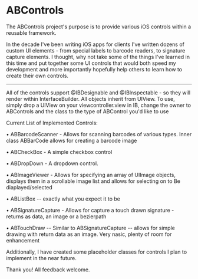 # ABControls
The ABControls project's purpose is to provide various iOS controls within a reusable framework.

In the decade I've been writing iOS apps for clients I've written dozens of custom UI elements - from special labels to
barcode readers, to signature capture elements.  I thought, why not take some of the things I've learned in this 
time and put together some UI controls that would both speed my development and more importantly hopefully help others 
to learn how to create their own controls.

----------
All of the controls support @IBDesignable and @IBInspectable - so they will render within InterfaceBuilder.  All objects inherit from UIView.    To use, simply drop a UIView on your viewcontroller.view in IB, change the  owner to ABControls and the class to the type of ABControl you'd like to use



Current List of Implemented Controls:

• ABBarcodeScanner - Allows for scanning barcodes of various types.  Inner class ABBarCode allows for creating a barcode image

• ABCheckBox - A simple checkbox control

• ABDropDown - A dropdown control.  

• ABImageViewer - Allows for specifying an array of UIImage objects, displays them in a scrollable image list and allows for selecting on to Be diaplayed/selected

• ABListBox -- exactly what you expect it to be

• ABSignatureCapture - Allows for capture a touch drawn signature - returns as data, an image or a bezierpath

• ABTouchDraw -- Similar to ABSignatureCapture -- allows for simple drawing with return data as an image.  Very nasic, plenty of room for enhancement

Additionally, I have created some placeholder classes for controls I plan to implement in the near future.

Thank you!  All feedback welcome.
